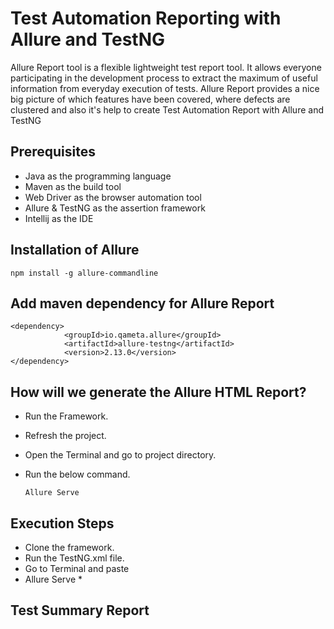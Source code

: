 # Test Automation Reporting with Allure and TestNG
Allure Report tool is a flexible lightweight test report tool. It allows everyone participating in the development process to extract the maximum of useful information from everyday execution of tests. Allure Report provides a nice big picture of which features have been covered, where defects are clustered and also it's help to create Test Automation Report with Allure and TestNG

## Prerequisites
* Java as the programming language
* Maven as the build tool
* Web Driver as the browser automation tool
* Allure & TestNG as the assertion framework
* Intellij as the IDE

## Installation of Allure

    npm install -g allure-commandline
    
## Add maven dependency for Allure Report

    <dependency>
                <groupId>io.qameta.allure</groupId>
                <artifactId>allure-testng</artifactId>
                <version>2.13.0</version>
    </dependency>

## How will we generate the Allure HTML Report? 
* Run the Framework.
* Refresh the project.
* Open the Terminal and go to project directory.
* Run the below command.

      Allure Serve
      
## Execution Steps
* Clone the framework.
* Run the TestNG.xml file.
* Go to Terminal and paste
 * Allure Serve *

## Test Summary Report





